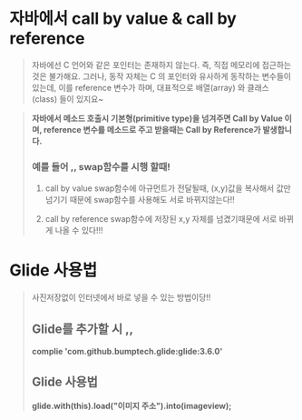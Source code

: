 # 자바에서 call by value & call by reference

> 자바에선 C 언어와 같은 포인터는 존재하지 않는다. 즉, 직접 메모리에 접근하는 것은 불가해요. 그러나, 동작 자체는 C 의 포인터와 유사하게 동작하는 변수들이 있는데, 이를 reference 변수가 하며,  대표적으로 배열(array) 와 클래스 (class) 들이 있지요~

>**자바에서 메소드 호출시 기본형(primitive type)을 넘겨주면 Call by Value 이며,  reference 변수를 메소드로 주고 받을때는 Call by Reference가 발생합니다.**
>
> ### 예를 들어 ,, swap함수를 시행 할때!
> 
> 
> 1) call by value
> swap함수에 아규먼트가 전달될때, (x,y)값을 복사해서 값만 넘기기 때문에 swap함수를 사용해도 서로 바뀌지않는다!!
> 
> 2) call by reference
>  swap함수에 저장된 x,y 자체를 넘겼기때문에 서로 바뀌게 나올 수 있다!!!



# Glide 사용법
> 사진저장없이 인터넷에서 바로 넣을 수 있는 방법이당!!
> ## Glide를 추가할 시 ,,
> **complie 'com.github.bumptech.glide:glide:3.6.0'**
> ## Glide 사용법
> **glide.with(this).load("이미지 주소").into(imageview);**